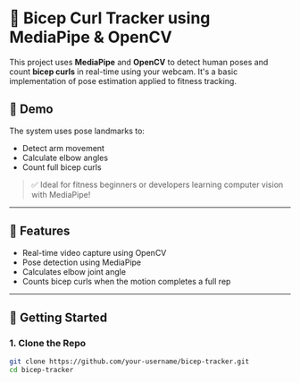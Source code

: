 # 💪 Bicep Curl Tracker using MediaPipe & OpenCV

This project uses **MediaPipe** and **OpenCV** to detect human poses and count **bicep curls** in real-time using your webcam. It's a basic implementation of pose estimation applied to fitness tracking.

## 📸 Demo

The system uses pose landmarks to:
- Detect arm movement
- Calculate elbow angles
- Count full bicep curls

> ✅ Ideal for fitness beginners or developers learning computer vision with MediaPipe!

---

## 🧠 Features

- Real-time video capture using OpenCV
- Pose detection using MediaPipe
- Calculates elbow joint angle
- Counts bicep curls when the motion completes a full rep

---

## 🚀 Getting Started

### 1. Clone the Repo

```bash
git clone https://github.com/your-username/bicep-tracker.git
cd bicep-tracker
